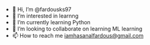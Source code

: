 - 👋 Hi, I’m @fardousks97
- 👀 I’m interested in learnng
- 🌱 I’m currently learning Python
- 💞️ I’m looking to collaborate on learning ML learning
- 📫 How to reach me iamhasanalfardous@gmail.com

<!---
Fardousks97/Fardousks97 is a ✨ special ✨ repository because its `README.md` (this file) appears on your GitHub profile.
You can click the Preview link to take a look at your changes.
--->
